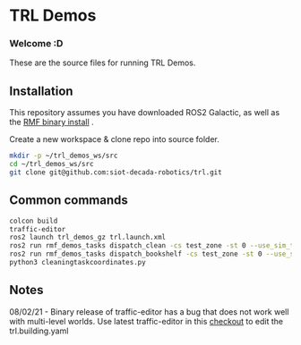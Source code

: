 # TRL Demos 
### Welcome :D
These are the source files for running TRL Demos.
## Installation
This repository assumes you have downloaded ROS2 Galactic, as well as the [RMF binary install](https://github.com/open-rmf/rmf) .

Create a new workspace & clone repo into source folder.
```sh
mkdir -p ~/trl_demos_ws/src
cd ~/trl_demos_ws/src
git clone git@github.com:siot-decada-robotics/trl.git
```
## Common commands
```sh
colcon build
traffic-editor
ros2 launch trl_demos_gz trl.launch.xml
ros2 run rmf_demos_tasks dispatch_clean -cs test_zone -st 0 --use_sim_time
ros2 run rmf_demos_tasks dispatch_bookshelf -cs test_zone -st 0 --use_sim_time
python3 cleaningtaskcoordinates.py 
```
## Notes
08/02/21 - Binary release of traffic-editor has a bug that does not work well with multi-level worlds. Use latest traffic-editor in this [checkout](https://github.com/open-rmf/rmf_traffic_editor/tree/bug/fully_transform_vertex_point_in_properties_pane) to edit the trl.building.yaml
